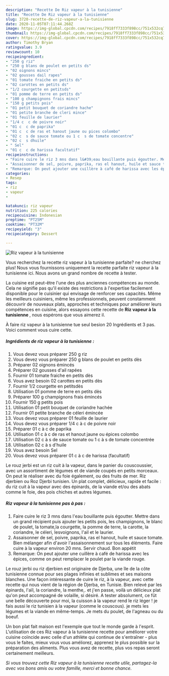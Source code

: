```yaml
---
description: "Recette De Riz vapeur à la tunisienne"
title: "Recette De Riz vapeur à la tunisienne"
slug: 3720-recette-de-riz-vapeur-a-la-tunisienne
date: 2020-11-05T07:11:44.268Z
image: https://img-global.cpcdn.com/recipes/7918ff7333f898cc/751x532cq70/riz-vapeur-a-la-tunisienne-photo-principale-de-la-recette.jpg
thumbnail: https://img-global.cpcdn.com/recipes/7918ff7333f898cc/751x532cq70/riz-vapeur-a-la-tunisienne-photo-principale-de-la-recette.jpg
cover: https://img-global.cpcdn.com/recipes/7918ff7333f898cc/751x532cq70/riz-vapeur-a-la-tunisienne-photo-principale-de-la-recette.jpg
author: Timothy Bryan
ratingvalue: 3.9
reviewcount: 10
recipeingredient:
- "250 g riz"
- "250 g blans de poulet en petits ds"
- "02 oignons mincs"
- "02 gousses dail rapes"
- "01 tomate fraiche en petits ds"
- "02 carottes en petits ds"
- "1/2 courgette en petitsds"
- "01 pomme de terre en petits ds"
- "100 g champignons frais mincs"
- "150 g petits pois"
- "01 petit bouquet de coriandre hache"
- "01 petite branche de cleri mince"
- "01 feuille de laurier"
- "1/4 c  c de poivre noir"
- "01 c  c de paprika"
- "01 c  c de ras et hanout jaune ou pices colombo"
- "02 c  s de sauce tomate ou 1 c  s de tomate concentre"
- "02 c  s dhuile"
- " Sel"
- "01 c  c de harissa facultatif"
recipeinstructions:
- "Faire cuire le riz 3 mns dans l&#39;eau bouillante puis égoutter. Mettre dans un grand récipient puis ajouter les petits pois, les champignons, le blanc de poulet, la tomate,la courgette, la pomme de terre, la carotte, la coriandre, le céleri, lesvoignons, l&#39;ail et le laurier."
- "Assaisonner de sel, poivre, paprika, ras el hanout, huile et sauce tomate. Bien mélanger afin d&#39;avoir l&#39;assaisonnement sur tous les éléments. Faire cuire à la vapeur environ 20 mns. Servir chaud. Bon appétit"
- "Remarque: On peut ajouter une cuillère à café de harissa avec les épices, comme on peut remplacer le poulet par la viande rouge."
categories:
- Resep
tags:
- riz
- vapeur
- 

katakunci: riz vapeur  
nutrition: 225 calories
recipecuisine: Indonesian
preptime: "PT25M"
cooktime: "PT32M"
recipeyield: "3"
recipecategory: Dessert

---
```



![Riz vapeur à la tunisienne](https://img-global.cpcdn.com/recipes/7918ff7333f898cc/751x532cq70/riz-vapeur-a-la-tunisienne-photo-principale-de-la-recette.jpg)

Vous recherchez la recette riz vapeur à la tunisienne parfaite? ne cherchez plus! Nous vous fournissons uniquement la recette parfaite riz vapeur à la tunisienne ici. Nous avons un grand nombre de recette à tester.

La cuisine est peut-être l'une des plus anciennes compétences au monde. Cela ne signifie pas qu'il existe des restrictions à l'expertise facilement disponible pour le cuisinier qui envisage de renforcer ses capacités. Même les meilleurs cuisiniers, même les professionnels, peuvent constamment découvrir de nouveaux plats, approches et techniques pour améliorer leurs compétences en cuisine, alors essayons cette recette de <strong> Riz vapeur à la tunisienne </strong>, nous espérons que vous aimerez il.

<!--inarticleads1-->

À faire riz vapeur à la tunisienne tue seul besion 20 Ingrédients et 3 pas. Voici comment vous cuire cette.

##### Ingrédients de riz vapeur à la tunisienne :

1. Vous devez vous préparer 250 g riz
1. Vous devez vous préparer 250 g blans de poulet en petits dès
1. Préparer 02 oignons émincés
1. Préparer 02 gousses d&#39;ail rapées
1. Fournir 01 tomate fraiche en petits dès
1. Vous avez besoin 02 carottes en petits dès
1. Fournir 1/2 courgette en petitsdès
1. Utilisation 01 pomme de terre en petits dès
1. Préparer 100 g champignons frais émincés
1. Fournir 150 g petits pois
1. Utilisation 01 petit bouquet de coriandre hachée
1. Fournir 01 petite branche de céleri émincée
1. Vous devez vous préparer 01 feuille de laurier
1. Vous devez vous préparer 1/4 c à c de poivre noir
1. Préparer 01 c à c de paprika
1. Utilisation 01 c à c de ras et hanout jaune ou épices colombo
1. Utilisation 02 c à s de sauce tomate ou 1 c à s de tomate concentrée
1. Utilisation 02 c à s d&#39;huile
1. Vous avez besoin  Sel
1. Vous devez vous préparer 01 c à c de harissa (facultatif)


Le rouz jerbi est un riz cuit à la vapeur, dans le panier du couscoussier, avec un assortiment de légumes et de viande coupés en petits morceaux. On peut le réaliser avec du foie également, ou des fruits de mer. Riz djerbien ou Roz Djerbi tunisien. Un plat complet, délicieux, rapide et facile : du riz cuit à la vapeur avec des épinards, de la viande et/ou des abats comme le foie, des pois chiches et autres légumes. 

<!--inarticleads2-->

##### Riz vapeur à la tunisienne pas à pas :

1. Faire cuire le riz 3 mns dans l&#39;eau bouillante puis égoutter. Mettre dans un grand récipient puis ajouter les petits pois, les champignons, le blanc de poulet, la tomate,la courgette, la pomme de terre, la carotte, la coriandre, le céleri, lesvoignons, l&#39;ail et le laurier.
1. Assaisonner de sel, poivre, paprika, ras el hanout, huile et sauce tomate. Bien mélanger afin d&#39;avoir l&#39;assaisonnement sur tous les éléments. Faire cuire à la vapeur environ 20 mns. Servir chaud. Bon appétit
1. Remarque: On peut ajouter une cuillère à café de harissa avec les épices, comme on peut remplacer le poulet par la viande rouge.


Le rouz jerbi ou riz djerbien est originaire de Djerba, une île de la côte tunisienne connue pour ses plages infinies et sublimes et ses maisons blanches. Une façon intéressante de cuire le riz, à la vapeur, avec cette recette qui nous vient de la région de Djerba, en Tunisie. Bien relevé par les épinards, l&#39;aïl, la coriandre, la menthe,. et j&#39;en passe, voilà un délicieux plat qu&#39;on peut accompagné de volaille, si désiré. A tester absolument, ce fût une belle découverte pour moi, la cuisson à la vapeur rend le riz léger ! je fais aussi le riz tunisien à la vapeur (comme le couscous). je mets les légumes et la viande en même-temps. Je mets du poulet, de l&#39;agneau ou du boeuf. 

<!--inarticleads1-->

<p>
Un bon plat fait maison est l'exemple que tout le monde garde à l'esprit. L'utilisation de ces Riz vapeur à la tunisienne recette pour améliorer votre cuisine coïncide avec celle d'un athlète qui continue de s'entraîner - plus vous le faites, mieux vous vous améliorez, apprenez le plus possible sur la préparation des aliments. Plus vous avez de recette, plus vos repas seront certainement meilleurs.
</p>

<p>
<i>Si vous trouvez cette Riz vapeur à la tunisienne recette utile, partagez-la avec vos bons amis ou votre famille, merci et bonne chance.</i>
</p>
